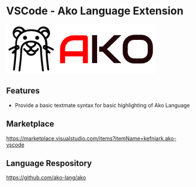 # VSCode - Ako Language Extension

![Logo](./logo.png)

## Features
* Provide a basic textmate syntax for basic highlighting of Ako Language

## Marketplace

https://marketplace.visualstudio.com/items?itemName=kefniark.ako-vscode

## Language Respository

https://github.com/ako-lang/ako